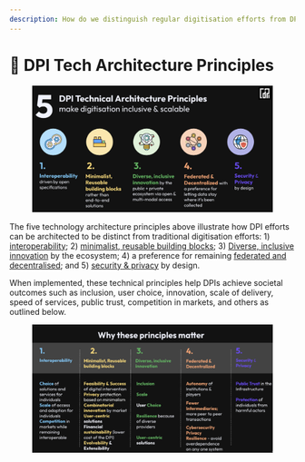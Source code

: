 ```yaml
---
description: How do we distinguish regular digitisation efforts from DPI?
---
```


# 📝 DPI Tech Architecture Principles

<figure><img src="../../.gitbook/assets/Screenshot 2023-06-23 at 10.14.08 PM.png" alt=""><figcaption></figcaption></figure>

The five technology architecture principles above illustrate how DPI efforts can be architected to be distinct from traditional digitisation efforts: 1) [interoperability](interoperability.md); 2) [minimalist, reusable building blocks](minimalist-and-reusable-building-blocks.md); 3) [Diverse, inclusive innovation](diverse-inclusive-innovation.md) by the ecosystem; 4) a preference for remaining [federated and decentralised](federated-and-decentralised-by-design.md); and 5) [security & privacy](security-and-privacy-by-design.md) by design.

When implemented, these technical principles help DPIs achieve societal outcomes such as inclusion, user choice, innovation, scale of delivery, speed of services, public trust, competition in markets, and others as outlined below.

<figure><img src="../../.gitbook/assets/Screenshot 2023-06-23 at 10.18.18 PM.png" alt=""><figcaption></figcaption></figure>
